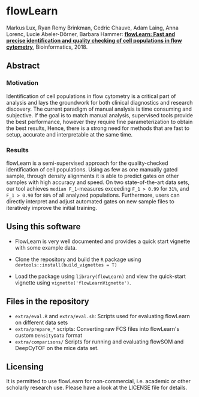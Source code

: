 # flowLearn

Markus Lux, Ryan Remy Brinkman, Cedric Chauve, Adam Laing, Anna Lorenc, Lucie Abeler-Dörner, Barbara Hammer: [**flowLearn: Fast and precise identification and quality checking of cell populations in flow cytometry**](https://doi.org/10.1093/bioinformatics/bty082), Bioinformatics, 2018.

## Abstract

### Motivation

Identification of cell populations in flow cytometry is a critical part of
analysis and lays the groundwork for both clinical diagnostics and research discovery. The current
paradigm of manual analysis is time consuming and subjective. If the goal is to match manual
analysis, supervised tools provide the best performance, however they require fine parameterization
to obtain the best results, Hence, there is a strong need for methods that are fast to setup,
accurate and interpretable at the same time.

### Results

flowLearn is a semi-supervised
approach for the quality-checked identification of cell populations. Using as few as one manually
gated sample, through density alignments it is able to predict gates on other samples with high
accuracy and speed. On two state-of-the-art data sets, our tool achieves `median F_1`-measures
exceeding `F_1 > 0.99` for `31%`, and `F_1 > 0.90` for `80%` of all analyzed populations.
Furthermore, users can directly interpret and adjust automated gates on new sample files to
iteratively improve the initial training.

## Using this software

- FlowLearn is very well documented and provides a quick start vignette with some example data.

- Clone the repository and build the `R` package using `devtools::install(build_vignettes = T)`

- Load the package using `library(flowLearn)` and view the quick-start vignette using `vignette('flowLearnVignette')`.

## Files in the repository

- `extra/eval.R` and `extra/eval.sh`: Scripts used for evaluating flowLearn on different data sets
- `extra/prepare_*` scripts: Converting raw FCS files into flowLearn's custom `DensityData` format
- `extra/comparisons/` Scripts for running and evaluating flowSOM and DeepCyTOF on the mice data set.

## Licensing

It is permitted to use flowLearn for non-commercial, i.e. academic or other scholarly research use. Please have a look at the LICENSE file for details.
